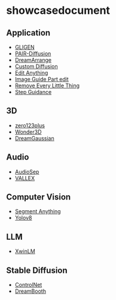 # showcasedocument

## Application
- [GLIGEN]()
- [PAIR-Diffusion]()
- [DreamArrange]()
- [Custom Diffusion]()
- [Edit Anything]()
- [Image Guide Part edit]()
- [Remove Every Little Thing]()
- [Step Guidance]()

## 3D
- [zero123plus]()
- [Wonder3D]()
- [DreamGaussian]()

## Audio
- [AudioSep]()
- [VALLEX]()

## Computer Vision
- [Segment Anything]()
- [Yolov8]()

## LLM
- [XwinLM]()

## Stable Diffusion
- [ControlNet]()
- [DreamBooth]()

